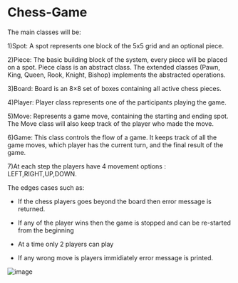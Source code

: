 # Chess-Game

The main classes will be:

1)Spot: A spot represents one block of the 5x5 grid and an optional piece.

2)Piece: The basic building block of the system, every piece will be placed on a spot. Piece class is an abstract class. The extended classes (Pawn, King, Queen, Rook, Knight, Bishop) implements the abstracted operations.

3)Board: Board is an 8×8 set of boxes containing all active chess pieces.

4)Player: Player class represents one of the participants playing the game.

5)Move: Represents a game move, containing the starting and ending spot. The Move class will also keep track of the player who made the move.

6)Game: This class controls the flow of a game. It keeps track of all the game moves, which player has the current turn, and the final result of the game.

7)At each step the players have 4 movement options : LEFT,RIGHT,UP,DOWN.


The edges cases such as:

- If the chess players goes beyond the board then error message is returned.

- If any of the player wins then the game is stopped and can be re-started from the beginning

- At a time only 2 players can play

- If any wrong move is players immidiately error message is printed.


![image](https://user-images.githubusercontent.com/59511017/189490795-92938703-b5d4-45b4-8962-c470f5e2c50f.png)
